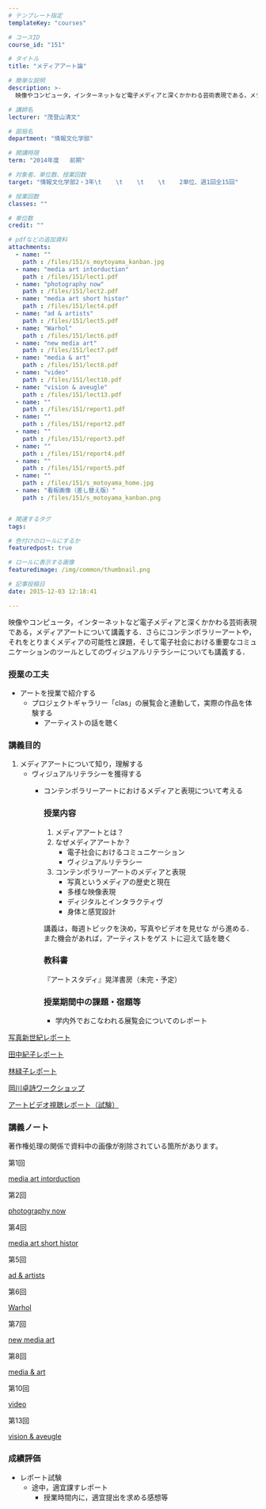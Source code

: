 ```yaml
---
# テンプレート指定
templateKey: "courses"

# コースID
course_id: "151"

# タイトル
title: "メディアアート論"

# 簡単な説明
description: >-
  映像やコンピュータ，インターネットなど電子メディアと深くかかわる芸術表現である，メディアアートについて講義する．さらにコンテンポラリーアートや，それをとりまくメディアの可能性と課題，そして電子社会にお...

# 講師名
lecturer: "茂登山清文"

# 部局名
department: "情報文化学部"

# 開講時限
term: "2014年度	前期"

# 対象者、単位数、授業回数
target: "情報文化学部2・3年\t    \t    \t    \t    2単位、週1回全15回"

# 授業回数
classes: ""

# 単位数
credit: ""

# pdfなどの追加資料
attachments: 
  - name: "" 
    path : /files/151/s_moytoyama_kanban.jpg
  - name: "media art intorduction" 
    path : /files/151/lect1.pdf
  - name: "photography now" 
    path : /files/151/lect2.pdf
  - name: "media art short histor" 
    path : /files/151/lect4.pdf
  - name: "ad & artists" 
    path : /files/151/lect5.pdf
  - name: "Warhol" 
    path : /files/151/lect6.pdf
  - name: "new media art" 
    path : /files/151/lect7.pdf
  - name: "media & art" 
    path : /files/151/lect8.pdf
  - name: "video" 
    path : /files/151/lect10.pdf
  - name: "vision & aveugle" 
    path : /files/151/lect13.pdf
  - name: "" 
    path : /files/151/report1.pdf
  - name: "" 
    path : /files/151/report2.pdf
  - name: "" 
    path : /files/151/report3.pdf
  - name: "" 
    path : /files/151/report4.pdf
  - name: "" 
    path : /files/151/report5.pdf
  - name: "" 
    path : /files/151/s_motoyama_home.jpg
  - name: "看板画像（差し替え版）" 
    path : /files/151/s_motoyama_kanban.png


# 関連するタグ
tags:

# 色付けのロールにするか
featuredpost: true

# ロールに表示する画像
featuredimage: /img/common/thumbnail.png

# 記事投稿日
date: 2015-12-03 12:18:41

---
```

映像やコンピュータ，インターネットなど電子メディアと深くかかわる芸術表現である，メディアアートについて講義する．さらにコンテンポラリーアートや，それをとりまくメディアの可能性と課題，そして電子社会における重要なコミュニケーションのツールとしてのヴィジュアルリテラシーについても講義する．
### 授業の工夫

  * アートを授業で紹介する 
      * プロジェクトギャラリー「clas」の展覧会と連動して，実際の作品を体験する 
          * アーティストの話を聴く 

### 講義目的

  1. メディアアートについて知り，理解する 
      * ヴィジュアルリテラシーを獲得する 
          * コンテンポラリーアートにおけるメディアと表現について考える  
            ### 授業内容
            
              1. メディアアートとは？
              2. なぜメディアアートか？ 
                  * 電子社会におけるコミュニケーション
                  * ヴィジュアルリテラシー
              3. コンテンポラリーアートのメディアと表現 
                  * 写真というメディアの歴史と現在
                  * 多様な映像表現
                  * ディジタルとインタラクティヴ
                  * 身体と感覚設計
            
            講義は，毎週トピックを決め，写真やビデオを見せな がら進める．また機会があれば，アーティストをゲス トに迎えて話を聴く 
            
            ### 教科書
            
            『アートスタディ』晃洋書房（未完・予定）
            
            ### 授業期間中の課題・宿題等
            
              * 学内外でおこなわれる展覧会についてのレポート

[写真新世紀レポート](/files/151/report3.pdf) 

[田中紀子レポート](/files/151/report4.pdf) 

[林緑子レポート](/files/151/report5.pdf) 

[岡川卓詩ワークショップ](/files/151/report2.pdf) 

[アートビデオ視聴レポート（試験）](/files/151/report1.pdf) 

### 講義ノート

著作権処理の関係で資料中の画像が削除されている箇所があります。 

第1回


[media art intorduction](/files/151/lect1.pdf) 

第2回


[photography now](/files/151/lect2.pdf) 

第4回


[media art short histor](/files/151/lect4.pdf) 

第5回


[ad & artists](/files/151/lect5.pdf) 

第6回


[Warhol](/files/151/lect6.pdf) 

第7回


[new media art](/files/151/lect7.pdf) 

第8回


[media & art](/files/151/lect8.pdf) 

第10回


[video](/files/151/lect10.pdf) 

第13回


[vision & aveugle](/files/151/lect13.pdf) 

### 成績評価

  * レポート試験 
      * 途中，適宜課すレポート 
          * 授業時間内に，適宜提出を求める感想等 
